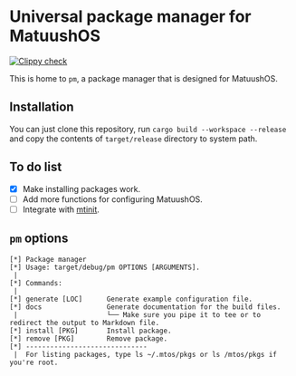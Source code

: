 # Universal package manager for MatuushOS
[![Clippy check](https://github.com/MatuushOS/pm/actions/workflows/clippy.yml/badge.svg)](https://github.com/MatuushOS/pm/actions/workflows/clippy.yml)

This is home to `pm`, a package manager that is designed for MatuushOS.

## Installation

You can just clone this repository, run `cargo build --workspace --release` and copy the contents of `target/release` directory to system path.

## To do list
- [x] Make installing packages work.
- [ ] Add more functions for configuring MatuushOS.
- [ ] Integrate with [mtinit](https://github.com/MatuushOS/mtinit).

## `pm` options

```
[*] Package manager
[*] Usage: target/debug/pm OPTIONS [ARGUMENTS].
 |  
[*] Commands:
 |  
[*] generate [LOC]      Generate example configuration file.
[*] docs                Generate documentation for the build files. 
 |                      └── Make sure you pipe it to tee or to redirect the output to Markdown file.
[*] install [PKG]       Install package.
[*] remove [PKG]        Remove package.
[*] ------------------------------
 |  For listing packages, type ls ~/.mtos/pkgs or ls /mtos/pkgs if you're root.
```
